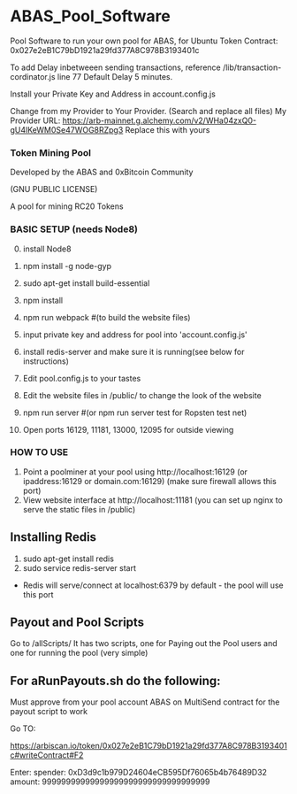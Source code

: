 # ABAS_Pool_Software
Pool Software to run your own pool for ABAS, for Ubuntu
Token Contract: 0x027e2eB1C79bD1921a29fd377A8C978B3193401c


To add Delay inbetweeen sending transactions, reference /lib/transaction-cordinator.js line 77
Default Delay 5 minutes.

Install your Private Key and Address in account.config.js

Change from my Provider to Your Provider. (Search and replace all files)
My Provider URL: https://arb-mainnet.g.alchemy.com/v2/WHa04zxQ0-gU4lKeWM0Se47WOG8RZpg3
Replace this with yours

### Token Mining Pool  

Developed by the ABAS and 0xBitcoin Community

(GNU PUBLIC LICENSE)

A pool for mining RC20 Tokens

### BASIC SETUP  (needs Node8)
0. install Node8
1. npm install -g node-gyp
1. sudo apt-get install build-essential
2. npm install
3. npm run webpack  #(to build the website files)
4. input private key and address for pool into 'account.config.js'

5. install redis-server and make sure it is running(see below for instructions)
6. Edit pool.config.js to your tastes
7. Edit the website files in /public/  to change the look of the website
8. npm run server #(or npm run server test for Ropsten test net)
9. Open ports 16129, 11181, 13000, 12095 for outside viewing

### HOW TO USE
1. Point a poolminer at your pool using http://localhost:16129  (or ipaddress:16129 or domain.com:16129)  (make sure firewall allows this port)
2. View website interface at http://localhost:11181 (you can set up nginx to serve the static files in /public)


## Installing Redis  
  1. sudo apt-get install redis
  2. sudo service redis-server start

   - Redis will serve/connect at localhost:6379 by default - the pool will use this port

## Payout and Pool Scripts
Go to /allScripts/ 
It has two scripts, one for Paying out the Pool users and one for running the pool (very simple)

## For aRunPayouts.sh do the following:

Must approve from your pool account ABAS on MultiSend contract for the payout script to work

Go TO: 

https://arbiscan.io/token/0x027e2eB1C79bD1921a29fd377A8C978B3193401c#writeContract#F2


Enter:
spender: 0xD3d9c1b979D24604eCB595Df76065b4b76489D32
amount: 99999999999999999999999999999999999
